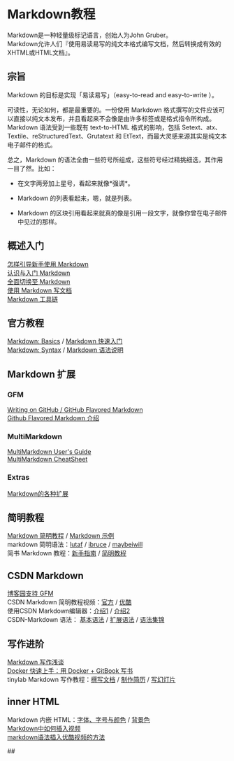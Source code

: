 # Markdown教程

Markdown是一种轻量级标记语言，创始人为John Gruber。  
Markdown允许人们『使用易读易写的纯文本格式编写文档，然后转换成有效的XHTML或HTML文档』。  

## 宗旨
Markdown 的目标是实现「易读易写」（easy-to-read and easy-to-write ）。

可读性，无论如何，都是最重要的。一份使用 Markdown 格式撰写的文件应该可以直接以纯文本发布，并且看起来不会像是由许多标签或是格式指令所构成。Markdown 语法受到一些既有 text-to-HTML 格式的影响，包括 Setext、atx、Textile、reStructuredText、Grutatext 和 EtText，而最大灵感来源其实是纯文本电子邮件的格式。

总之，Markdown 的语法全由一些符号所组成，这些符号经过精挑细选，其作用一目了然。比如：

+ 在文字两旁加上星号，看起来就像\*强调\*。
- Markdown 的列表看起来，嗯，就是列表。
* Markdown 的区块引用看起来就真的像是引用一段文字，就像你曾在电子邮件中见过的那样。

## 概述入门
[怎样引导新手使用 Markdown][]  
[认识与入门 Markdown][]  
[全面切换至 Markdown][]  
[使用 Markdown 写文档][]  
[Markdown 工具链]

## 官方教程
[Markdown: Basics] / [Markdown 快速入门][]  
[Markdown: Syntax] / [Markdown 语法说明]

## Markdown 扩展
### GFM
[Writing on GitHub / GitHub Flavored Markdown][]  
[Github Flavored Markdown 介绍]

### MultiMarkdown
[MultiMarkdown User's Guide][]  
[MultiMarkdown CheatSheet]

### Extras
[Markdown的各种扩展]

## 简明教程
[Markdown 简明教程] /  [Markdown 示例]  
markdown 简明语法：[lutaf][markdown-simple-usage-lutaf] / [ibruce][markdown-simple-usage-ibruce] / [maybeiwill][markdown-simple-usage-maybeiwill]  
简书 Markdown 教程：[新手指南][JIANSHU_MARKDOWN_GUIDE] / [简明教程][JIANSHU_MARKDOWN_USAGE]

## CSDN Markdown
[博客园支持 GFM][CNBLOGS_MARKDOWN]  
CSDN Markdown 简明教程视频：[官方][CSDN_MARKDOWN_TUTORIAL_OFFICIAL] / [优酷][CSDN_MARKDOWN_TUTORIAL_YOUKU]  
使用CSDN Markdown编辑器：[介绍1][CSDN_MARKDOWN_USAGE_1] / [介绍2][CSDN_MARKDOWN_USAGE_2]  
CSDN-Markdown 语法： [基本语法][CSDN_MARKDOWN_BASIC] / [扩展语法][CSDN_MARKDOWN_EXTENSION] / [语法集锦][CSDN_MARKDOWN_ASSEMBLE]

## 写作进阶
[Markdown 写作浅谈][]  
[Docker 快速上手：用 Docker + GitBook 写书][]  
tinylab Markdown 写作教程：[撰写文档][tinylab_markdown_doc] / [制作简历][tinylab_markdown_resume] / [写幻灯片][tinylab_markdown_ppt]

## inner HTML
Markdown 内嵌 HTML：[字体、字号与颜色][HTML_IN_MARKDOWN_FONT] / [背景色][HTML_IN_MARKDOWN_BGCOLOR]  
[Markdown中如何插入视频][]  
[markdown语法插入优酷视频的方法]

##<!--Hyperlink Reference IDs-->

<!--##概述入门-->
[怎样引导新手使用 Markdown]:http://www.zhihu.com/question/20409634
[认识与入门 Markdown]:http://sspai.com/25137
[全面切换至 Markdown]:http://www.houqun.me/articles/turn-to-use-markdown-to-write.html
[使用 Markdown 写文档]:http://blog.csdn.net/xiahouzuoxin/article/details/19752603
[Markdown 工具链]:http://www.jianshu.com/p/17fdcf17bbb4

<!--##官方教程-->
[Markdown: Basics]:http://daringfireball.net/projects/markdown/basics
[Markdown 快速入门]:http://wowubuntu.com/markdown/basic.html
[Markdown: Syntax]:http://daringfireball.net/projects/markdown/syntax
[Markdown 语法说明]:http://wowubuntu.com/markdown/index.html

<!--###Github Flavored Markdown-->
[Writing on GitHub / GitHub Flavored Markdown]:https://help.github.com/articles/github-flavored-markdown/
[Github Flavored Markdown 介绍]:http://www.jianshu.com/p/cfPxyr

<!--###MultiMarkdown-->
[MultiMarkdown User's Guide]:http://fletcher.github.io/MultiMarkdown-4/
[MultiMarkdown CheatSheet]:https://rawgit.com/fletcher/human-markdown-reference/master/index.html
[Markdown的各种扩展]:http://www.pchou.info/open-source/2014/07/07/something-about-markdown.html

<!--##简明教程-->
[Markdown 简明教程]:http://blog.csdn.net/pxzy/article/details/22045059
[Markdown 示例]:http://blog.csdn.net/chenguangxing3/article/details/25346493
[markdown-simple-usage-lutaf]:http://lutaf.com/markdown-simple-usage.htm
[markdown-simple-usage-ibruce]:http://ibruce.info/2013/11/26/markdown/
[markdown-simple-usage-maybeiwill]:http://maybeiwill.me/markdown/
[JIANSHU_MARKDOWN_GUIDE]:http://www.jianshu.com/p/q81RER
[JIANSHU_MARKDOWN_USAGE]:http://www.jianshu.com/p/7bd23251da0a

<!--##CSDN Markdown-->
[CNBLOGS_MARKDOWN]:http://www.cnblogs.com/cmt/p/markdown_github.html
[CSDN_MARKDOWN_TUTORIAL_OFFICIAL]:http://edu.csdn.net/course/detail/553
[CSDN_MARKDOWN_TUTORIAL_YOUKU]:http://www.youku.com/playlist_show/id_23771112.html
[CSDN_MARKDOWN_USAGE_1]:http://blog.csdn.net/bendanban/article/details/44156803
[CSDN_MARKDOWN_USAGE_2]:http://blog.csdn.net/testcs_dn/article/details/43315335
[CSDN_MARKDOWN_BASIC]:http://it.taocms.org/03/7250.htm
[CSDN_MARKDOWN_EXTENSION]:http://it.taocms.org/03/7248.htm
[CSDN_MARKDOWN_ASSEMBLE]:http://blog.csdn.net/bone_ace/article/details/46400975

<!--##写作进阶-->
[Markdown 写作浅谈]:http://www.yangzhiping.com/tech/r-markdown-knitr.html
[Docker 快速上手：用 Docker + GitBook 写书]:http://www.tinylab.org/docker-quick-start-docker-gitbook-writing-a-book/
[tinylab_markdown_doc]:http://www.tinylab.org/use-markdown-to-write-document/
[tinylab_markdown_resume]:http://www.tinylab.org/write-resume-with-markdown/
[tinylab_markdown_ppt]:http://www.tinylab.org/?p=3801&preview=true

<!--##inner HTML-->
[HTML_IN_MARKDOWN_FONT]:http://blog.csdn.net/testcs_dn/article/details/45719357
[HTML_IN_MARKDOWN_BGCOLOR]:http://blog.csdn.net/testcs_dn/article/details/45766819
[Markdown中如何插入视频]:http://segmentfault.com/q/1010000000424925
[markdown语法插入优酷视频的方法]:http://www.wooaii.com/archives/3474.html
